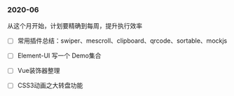 ### 2020-06

从这个月开始，计划要精确到每周，提升执行效率

 - [ ] 常用插件总结：swiper、mescroll、clipboard、qrcode、sortable、mockjs

 - [ ] Element-UI 写一个 Demo集合

 - [ ] Vue装饰器整理

 - [ ] CSS3动画之大转盘功能
